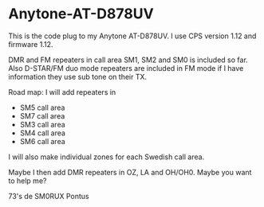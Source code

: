 # Anytone-AT-D878UV

This is the code plug to my Anytone AT-D878UV. I use CPS version 1.12 and firmware 1.12.

DMR and FM repeaters in call area SM1, SM2 and SM0 is included so far. Also D-STAR/FM duo mode repeaters are included in FM mode if I have information they use sub tone on their TX.

Road map:
I will add repeaters in
* SM5 call area
* SM7 call area
* SM3 call area
* SM4 call area
* SM6 call area

I will also make individual zones for each Swedish call area.

Maybe I then add DMR repeaters in OZ, LA and OH/OH0. Maybe you want to help me?

73's de SM0RUX Pontus
